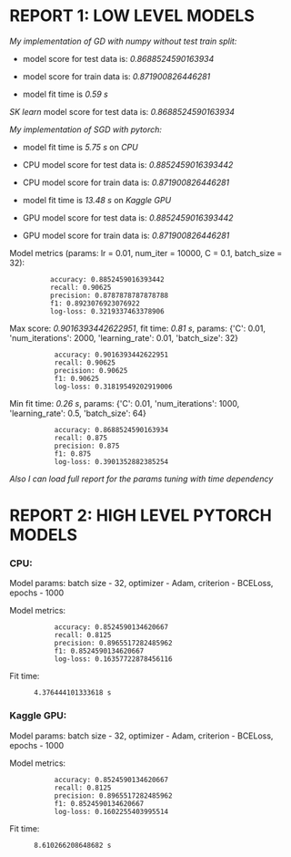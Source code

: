 # REPORT 1: LOW LEVEL MODELS

*My implementation of GD with numpy without test train split:*

* model score for test data is: *0.8688524590163934*

* model score for train data is: *0.871900826446281*

* model fit time is *0.59 s*

_SK learn_ model score for test data is: *0.8688524590163934*

*My implementation of SGD with pytorch:*

* model fit time is *5.75 s* on _CPU_

* CPU model score for test data is: *0.8852459016393442*

* CPU model score for train data is: *0.871900826446281*

* model fit time is *13.48 s* on _Kaggle GPU_

* GPU model score for test data is: *0.8852459016393442*

* GPU model score for train data is: *0.871900826446281*

Model metrics (params: lr = 0.01, num_iter = 10000, C = 0.1, batch_size = 32):
              
              accuracy: 0.8852459016393442
              recall: 0.90625
              precision: 0.8787878787878788
              f1: 0.8923076923076922
              log-loss: 0.3219337463378906

Max score: *0.9016393442622951*, fit time: *0.81 s*, params: {'C': 0.01, 'num_iterations': 2000, 'learning_rate': 0.01, 'batch_size': 32}
 
               accuracy: 0.9016393442622951
               recall: 0.90625
               precision: 0.90625
               f1: 0.90625
               log-loss: 0.31819549202919006
                
Min fit time: *0.26 s*, params: {'C': 0.01, 'num_iterations': 1000, 'learning_rate': 0.5, 'batch_size': 64}
 
               accuracy: 0.8688524590163934
               recall: 0.875
               precision: 0.875
               f1: 0.875
               log-loss: 0.3901352882385254

_Also I can load full report for the params tuning with time dependency_

# REPORT 2: HIGH LEVEL PYTORCH MODELS

### CPU: 

Model params: batch size - 32, optimizer - Adam, criterion - BCELoss, epochs - 1000

Model metrics: 

               accuracy: 0.8524590134620667
               recall: 0.8125
               precision: 0.8965517282485962
               f1: 0.8524590134620667
               log-loss: 0.16357722878456116

Fit time:

          4.376444101333618 s

### Kaggle GPU:

Model params: batch size - 32, optimizer - Adam, criterion - BCELoss, epochs - 1000

Model metrics: 

               accuracy: 0.8524590134620667
               recall: 0.8125
               precision: 0.8965517282485962
               f1: 0.8524590134620667
               log-loss: 0.1602255403995514

Fit time:

          8.610266208648682 s
      

